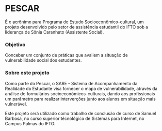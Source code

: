 # PESCAR

É o acrônimo para Programa de Estudo Socioeconômico-cultural, um projeto desenvolvido
pelo setor de assistência estudantil do IFTO
sob a liderança de Sônia Caranhato (Assistente Social).

### Objetivo
Conceber um conjunto de práticas que avaliem a situação
de vulnerabilidade social dos estudantes.

### Sobre este projeto
Como parte do Pescar, o SARE - Sistema de Acompanhamento da Realidade do Estudante
visa fornecer o mapa de vulnerabilidade, através da análise
de formulários socioeconômicos-culturais, dando aos profissionais
um parâmetro para realizar interverções junto aos alunos
em situação mais vulnerável.

Este projeto será utilizado como trabalho de conclusão de curso
de Samuel Barbosa, no curso superior técnológico de Sistemas
para Internet, no Campus Palmas do IFTO.
